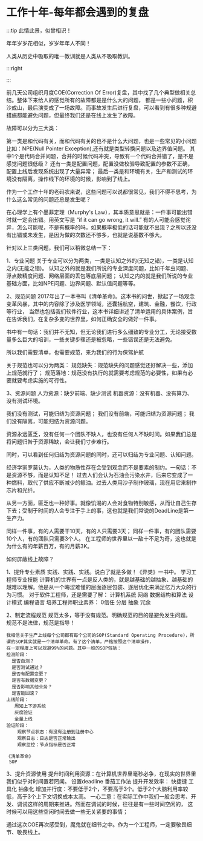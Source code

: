 # 工作十年-每年都会遇到的复盘

:::tip 此情此景，似曾相识！

年年岁岁花相似，岁岁年年人不同！

人类从历史中吸取的唯一教训就是人类从不吸取教训。

:::right


:::

前几天公司组织月度COE(Correction Of Error)复盘，其中找了几个典型做相关总结。整体下来给人的感觉所有的故障都是是什么大的问题，
都是一些小问题，积沙成山，最后演变成了一场故障。而事故发生后进行复盘，可以看到有很多种规避措施都能避免问题，但最终我们还是在线上发生了故障。

故障可以分为三大类：

第一类是和代码有关，而和代码有关的也不是什么大问题，也是一些常见的小问题比如：NPE(Null Pointer Exception),还有就是类型转换问题以及边界值问题。
其中1个是代码合并问题，合并的时候代码冲突，导致有一个代码合并错了，是不是感觉问题很低级？
还有一类是配置问题，配置没做校验导致配置的参数不正确，配置上线后发现系统出现了大量异常；
最后一类是和环境有关，生产和测试的环境没有隔离，操作线下的环境的时候，影响到了线上。

作为一个工作十年的老码农来说，这些问题可以说都很常见，我们不得不思考，为什么这么常见的问题还总是发生呢？

在心理学上有个墨菲定理（Murphy's Law），其本质意思就是：一件事可能出错时就一定会出错。用英文写是 “if it can go wrong, it will.”
有的人可能会感觉诧异，怎么可能呢，不是有概率的吗，如果概率极低的话可能就不出现？之所以还没有出错或未发生，是因为做的次数还不够多，也就是说基数不够大。

针对以上三类问题，我们可以稍微总结一下：

1、专业问题
  关于专业可以分为两类，一类是认知之外的(无知之错)，一类是认知之内(无能之错)。
  认知之外的就是我们所说的专业深度问题，比如千年虫问题、浮点数精度问题、网络层面的丢包等底层问题；
  认知之内的就是我们所说的专业基础方面，比如NPE问题、边界问题、默认值问题等等。
  
2、规范问题
  2017年出了一本书叫《清单革命》。这本书的问世，掀起了一场观念变革风暴，其中的内容除了涉及医学领域，还囊括航空，建筑、金融，餐饮，行政等行业，
  当然也包括我们软件行业，这本书详细讲述了清单运用的具体案例，旨在告诉我们，在复杂多变的世界里，如何正确安全的做好一件事。
  
  书中有一句话：我们并不无知，但无论我们进行多么细致的专业分工，无论接受数量多么巨大的培训，一些关键步骤还是被忽略，一些错误还是无法避免。
  
  所以我们需要清单，也需要规范，来为我们的行为保驾护航
  
  关于规范也可以分为两类：
  规范缺失：规范缺失的问题感觉还好解决一些，添加上规范就行了；
  规范落地：规范没有执行的就需要考虑规范的必要性，如果有必要就要考虑实施的可行性。
  
3、资源问题
   人力资源：缺少前端、缺少测试
   机器资源：没有机器、没有算力、没有测试环境。
   
   我们没有测试，可能归结为资源问题；
   我们没有前端，可能归结为资源问题；
   我们没有隔离，可能归结为资源问题。
      
   资源永远匮乏，没有任何一个团队不缺人，也没有任何人不缺时间。如果我们总是将问题归咎于资源稀缺，会让我们寸步难行。
    
   同时，可以看到任何归结为资源问题的同时，还可以归结为专业问题、认知问题。
    
   经济学家罗莫认为，人类的物质性存在会受到观念而不是要素的制约。一句话：不是资源不够，而是认知不足！
   过去人们会认为石油会污染水井，后来它变成了一种燃料，取代了供应不断减少的鲸油。过去人类用沙子制作玻璃，现在用它来制作芯片和光纤。
    
   从另一方面，匮乏也一种好事。就像饥渴的人会对食物特别敏感，从而让自己生存下去；受制于时间的人会专注于手上的事，这也就是我们常说的DeadLine是第一生产力。
     
   同样一件事，有的人需要干10天，有的人只需要3天；
   同样一件事，有的团队需要10个人，有的团队只需要3个人。
   在工程师的世界里以一敌十不足为奇，这也就是为什么有的年薪百万，有的月薪3K。

如何屏蔽线上故障？

1、提升专业素质
    实践、实践、实践。说白了就是多做！《异类》一书中。
   学习工程师专业技能
      计算机的世界有一点是反人类的，就是越基础的越抽象、越基础的越难以理解。他是从一个晦涩难懂的层面逐层包装、逐层优化来满足亿万大众的行为习惯。
      对于软件工程师，还是需要了解：
      计算机系统
      网络
      数据结构和算法
      设计模式
      编程语言
   培养工程师职业素养：
      0信任
      分层
      抽象
      冗余
    
2、制定流程规范
    规范太多，等于没有规范。明确规范的目的是避免发生问题。
    规范不是法律，规范是指导！
   
    我相信关于生产上线每个公司都有每个公司的SOP(Standard Operating Procedure)，所谓的SOP其实就是一个清单革命。有了这个清单，严格按照这个清单操作，
    在一定程度上可以规避99%的问题。其中一般的SOP包括：
    检测阶段：
      是否自测？
      是否测试通过？
      是否有配置变更？
      是否有数据变更？
      是否影响其他业务？
      是否能回滚？
    上线阶段：
       周知上下游系统
       灰度验证
       全量上线
    验证阶段：
        观察节点状态：有没有注册到注册中心
        观察日志：日志是否正常输出
        观察监控：节点指标是否正常
        
    《清单革命》
     SOP

3、提升资源使用
   提升时间利用资源：在计算机世界里毫秒必争，在现实的世界里我们似乎对时间置若罔闻。
    设置deadline
    番茄工作法
   提升开发效率：
    快捷键
    工具化
    抽象化
   增加并行度：不要低于2个，不要高于3个。低于2个大脑利用率较低，高于3个上下文切换成本太高。
    一心二意：在实际工作中我们一般会思考、开发、调试这样的周期来推进。然而在调试的时候，往往是有一些时间空闲的，
    这时候可以用这些空闲时间去做一些无关紧要的事情；
   
  
 



通过这次COE再次感受到，魔鬼就在细节之中。作为一个工程师，一定要敬畏细节、敬畏线上。





